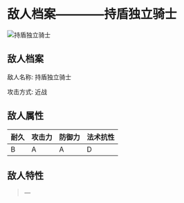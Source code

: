 # 敌人档案————持盾独立骑士

![持盾独立骑士](./eneIcons/持盾独立骑士.png)

## 敌人档案

敌人名称: 持盾独立骑士

攻击方式: 近战

## 敌人属性

| 耐久      | 攻击力  | 防御力 | 法术抗性 |
|---------|------|-----|------|
| B | A | A | D |

## 敌人特性
> —
